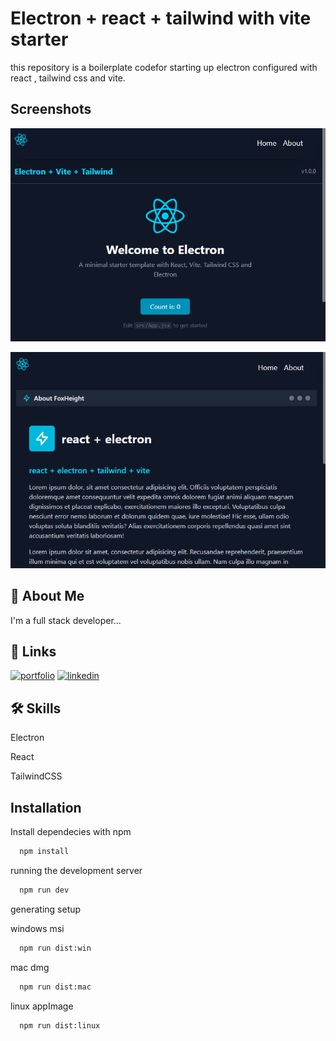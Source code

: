 
# Electron + react + tailwind with vite starter

this repository is a boilerplate codefor starting up electron configured with react , tailwind css and vite.

## Screenshots

![App Screenshot](https://github.com/code-with-godie/electron-starter/blob/main/Screenshot%202025-04-18%20151850.png?raw=true)

![App Screenshot](https://github.com/code-with-godie/electron-starter/blob/main/Screenshot%202025-04-18%20151901.png?raw=true)



## 🚀 About Me
I'm a full stack developer...


## 🔗 Links
[![portfolio](https://img.shields.io/badge/my_portfolio-000?style=for-the-badge&logo=ko-fi&logoColor=white)](https://code-with-godie.vercel.app)
[![linkedin](https://img.shields.io/badge/linkedin-0A66C2?style=for-the-badge&logo=linkedin&logoColor=white)](https://www.linkedin.com/in/code-with-godie)



## 🛠 Skills
Electron

React

TailwindCSS



## Installation

Install dependecies with npm

```bash
  npm install 
```
running the development server
```bash
  npm run dev
```

generating setup

windows msi
```bash
  npm run dist:win
```
mac dmg
```bash
  npm run dist:mac
```
linux appImage
```bash
  npm run dist:linux
```


